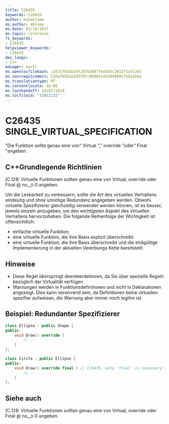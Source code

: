 ```yaml
---
title: C26435
keywords: C26435
author: mikeblome
ms.author: mblome
ms.date: 01/18/2017
ms.topic: reference
f1_keywords:
- C26435
helpviewer_keywords:
- C26435
dev_langs:
- C++
manager: markl
ms.openlocfilehash: c2015791bb34f2bf82087f6da93c3932f5afc361
ms.sourcegitcommit: 535ef05b1e553f0fc66082cd2e0998817eb2a56a
ms.translationtype: MT
ms.contentlocale: de-DE
ms.lasthandoff: 10/07/2019
ms.locfileid: "72011132"
---
```

# <a name="c26435-single_virtual_specification"></a>C26435 SINGLE_VIRTUAL_SPECIFICATION

"Die Funktion sollte genau eine von" Virtual "," override "oder" Final "angeben.

## <a name="c-core-guidelines"></a>C++Grundlegende Richtlinien

[C.128: Virtuelle Funktionen sollten genau eine von Virtual, override oder Final @ no__t-0 angeben.

Um die Lesbarkeit zu verbessern, sollte die Art des virtuellen Verhaltens eindeutig und ohne unnötige Redundanz angegeben werden. Obwohl virtuelle Spezifizierer gleichzeitig verwendet werden können, ist es besser, jeweils einzeln anzugeben, um den wichtigsten Aspekt des virtuellen Verhaltens hervorzuheben. Die folgende Reihenfolge der Wichtigkeit ist offensichtlich:

- einfache virtuelle Funktion;
- eine virtuelle Funktion, die ihre Basis explizit überschreibt.
- eine virtuelle Funktion, die ihre Basis überschreibt und die endgültige Implementierung in der aktuellen Vererbungs Kette bereitstellt.

## <a name="notes"></a>Hinweise

- Diese Regel überspringt deerdeerdektoren, da Sie über spezielle Regeln bezüglich der Virtualität verfügen.
- Warnungen werden in Funktionsdefinitionen und nicht in Deklarationen angezeigt. Dies kann verwirrend sein, da Definitionen keine virtuellen spezifier aufweisen, die Warnung aber immer noch legitim ist.

## <a name="example-redundant-specifier"></a>Beispiel: Redundanter Spezifizierer

```cpp
class Ellipse : public Shape {
public:
    void Draw() override {
        //...
    }
};

class Circle : public Ellipse {
public:
    void Draw() override final { // C26435, only 'final' is necessary.
        //...
    }
};
```

## <a name="see-also"></a>Siehe auch

[C.128: Virtuelle Funktionen sollten genau eine von Virtual, override oder Final @ no__t-0 angeben.